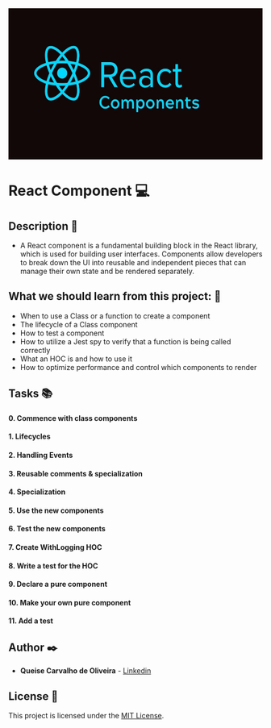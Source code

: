 <img src="https://github.com/Qcarvalhooliveira/holbertonschool-web_react/blob/master/React_component/image/React-component.jpg" width="1000" height="300">

# **React Component** :computer:

## **Description** :speech_balloon:

* A React component is a fundamental building block in the React library, which is used for building user interfaces. Components allow developers to break down the UI into reusable and independent pieces that can manage their own state and be rendered separately.

## **What we should learn from this project:** :bookmark_tabs:

* When to use a Class or a function to create a component
* The lifecycle of a Class component
* How to test a component
* How to utilize a Jest spy to verify that a function is being called correctly
* What an HOC is and how to use it
* How to optimize performance and control which components to render


## **Tasks** :books:

#### **0. Commence with class components**

#### **1. Lifecycles**

#### **2. Handling Events**

#### **3. Reusable comments & specialization**

#### **4. Specialization**

#### **5. Use the new components**

#### **6. Test the new components**

#### **7. Create WithLogging HOC**

#### **8. Write a test for the HOC**

#### **9. Declare a pure component**

#### **10. Make your own pure component**

#### **11. Add a test**


## **Author** :black_nib:

* **Queise Carvalho de Oliveira** - [Linkedin](https://www.linkedin.com/in/queise-carvalho-de-oliveira-50359749/)


## License :page_with_curl:
This project is licensed under the [MIT License](https://opensource.org/license/mit/).


